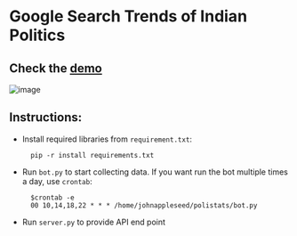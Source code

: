 # Google Search Trends of Indian Politics

## Check the [demo](http://avinassh.github.io/polistats)

![image](http://i.imgur.com/e5Y6VaZ.png)

## Instructions:

- Install required libraries from `requirement.txt`:

		pip -r install requirements.txt

- Run `bot.py` to start collecting data. If you want run the bot multiple times a day, use `crontab`:

		$crontab -e
		00 10,14,18,22 * * * /home/johnappleseed/polistats/bot.py

- Run `server.py` to provide API end point
